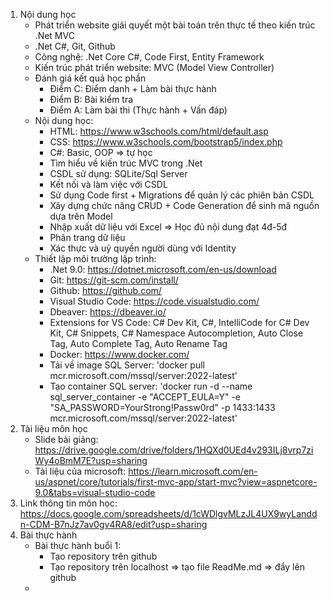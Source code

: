 1. Nội dung học
   - Phát triển website giải quyết một bài toán trên thực tế theo kiến trúc .Net MVC
   - .Net C#, Git, Github
   - Công nghệ: .Net Core C#, Code First, Entity Framework
   - Kiến trúc phát triển website: MVC (Model View Controller)
   - Đánh giá kết quả học phần
     + Điểm C: Điểm danh + Làm bài thực hành
     + Điểm B: Bài kiểm tra
     + Điểm A: Làm bài thi (Thực hành + Vấn đáp)
   - Nội dung học:
     + HTML: https://www.w3schools.com/html/default.asp
     + CSS: https://www.w3schools.com/bootstrap5/index.php
     + C#: Basic, OOP => tự học
     + Tìm hiểu về kiến trúc MVC trong .Net
     + CSDL sử dụng: SQLite/Sql Server
     + Kết nối và làm việc với CSDL
     + Sử dụng Code first + Migrations để quản lý các phiên bản CSDL
     + Xây dựng chức năng CRUD + Code Generation để sinh mã nguồn dựa trên Model
     + Nhập xuất dữ liệu với Excel => Học đủ nội dung đạt 4đ-5đ
     + Phân trang dữ liệu
     + Xác thực và uỷ quyền người dùng với Identity
   - Thiết lập môi trường lập trình:
     + .Net 9.0: https://dotnet.microsoft.com/en-us/download
     + Git: https://git-scm.com/install/
     + Github: https://github.com/
     + Visual Studio Code: https://code.visualstudio.com/
     + Dbeaver: https://dbeaver.io/
     + Extensions for VS Code: C# Dev Kit, C#, IntelliCode for C# Dev Kit, C# Snippets, C# Namespace Autocompletion, Auto Close Tag, Auto Complete Tag, Auto Rename Tag
     + Docker: https://www.docker.com/
     + Tải về image SQL Server: 'docker pull mcr.microsoft.com/mssql/server:2022-latest'
     + Tạo container SQL server: 'docker run -d --name sql_server_container -e "ACCEPT_EULA=Y" -e "SA_PASSWORD=YourStrong!Passw0rd" -p 1433:1433 mcr.microsoft.com/mssql/server:2022-latest'
2. Tài liệu môn học
   - Slide bài giảng: https://drive.google.com/drive/folders/1HQXd0UEd4v293ILj8vrp7ziWy4oBmM7E?usp=sharing
   - Tài liệu của microsoft: https://learn.microsoft.com/en-us/aspnet/core/tutorials/first-mvc-app/start-mvc?view=aspnetcore-9.0&tabs=visual-studio-code
3. Link thông tin môn học: https://docs.google.com/spreadsheets/d/1cWDlgvMLzJL4UX9wyLanddn-CDM-B7nJz7av0gv4RA8/edit?usp=sharing
4. Bài thực hành
   - Bài thực hành buổi 1:
      + Tạo repository trên github
      + Tạo repository trên localhost => tạo file ReadMe.md => đẩy lên github
   - 